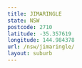 ```yaml
---
title: JIMARINGLE
state: NSW
postcode: 2710
latitude: -35.357619
longitude: 144.984378
url: /nsw/jimaringle/
layout: suburb
---
```


